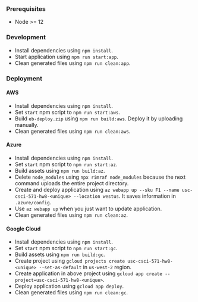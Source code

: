 ### Prerequisites

- Node >= 12

### Development

- Install dependencies using `npm install`.
- Start application using `npm run start:app`.
- Clean generated files using `npm run clean:app`.

### Deployment

#### AWS

- Install dependencies using `npm install`.
- Set `start` npm script to `npm run start:aws`.
- Build `eb-deploy.zip` using `npm run build:aws`. Deploy it by uploading manually.
- Clean generated files using `npm run clean:aws`.

#### Azure

- Install dependencies using `npm install`.
- Set `start` npm script to `npm run start:az`.
- Build assets using `npm run build:az`.
- Delete `node_modules` using `npx rimraf node_modules` because the next command uploads the entire project directory.
- Create and deploy application using `az webapp up --sku F1 --name usc-csci-571-hw8-<unique> --location westus`. It saves information in `.azure/config`.
- Use `az webapp up` when you just want to update application.
- Clean generated files using `npm run clean:az`.

#### Google Cloud

- Install dependencies using `npm install`.
- Set `start` npm script to `npm run start:gc`.
- Build assets using `npm run build:gc`.
- Create project using `gcloud projects create usc-csci-571-hw8-<unique> --set-as-default` in `us-west-2` region.
- Create application in above project using `gcloud app create --project=usc-csci-571-hw8-<unique>`.
- Deploy application using `gcloud app deploy`.
- Clean generated files using `npm run clean:gc`.
